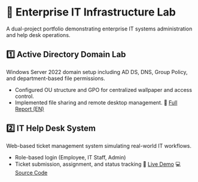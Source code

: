 # 🧱 Enterprise IT Infrastructure Lab
A dual-project portfolio demonstrating enterprise IT systems administration and help desk operations.

## 1️⃣ Active Directory Domain Lab
Windows Server 2022 domain setup including AD DS, DNS, Group Policy, and department-based file permissions.
- Configured OU structure and GPO for centralized wallpaper and access control.
- Implemented file sharing and remote desktop management.
📄 [Full Report (EN)](./AD_Lab_Environment/AD_Lab_Report.pdf)

## 2️⃣ IT Help Desk System
Web-based ticket management system simulating real-world IT workflows.
- Role-based login (Employee, IT Staff, Admin)
- Ticket submission, assignment, and status tracking
🔗 [Live Demo](http://ithelpproject.kesug.com)
💻 [Source Code](./IT_HelpDesk_System/)